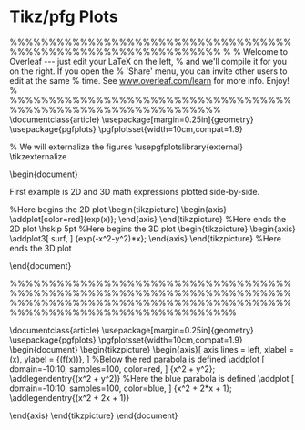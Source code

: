 # Tikz/pfg Plots

%%%%%%%%%%%%%%%%%%%%%%%%%%%%%%%%%%%%%%%%%%%%%%%%%%%%%%%%%%%%%%%
%
% Welcome to Overleaf --- just edit your LaTeX on the left,
% and we'll compile it for you on the right. If you open the
% 'Share' menu, you can invite other users to edit at the same
% time. See www.overleaf.com/learn for more info. Enjoy!
%
%%%%%%%%%%%%%%%%%%%%%%%%%%%%%%%%%%%%%%%%%%%%%%%%%%%%%%%%%%%%%%%
\documentclass{article}
\usepackage[margin=0.25in]{geometry}
\usepackage{pgfplots}
\pgfplotsset{width=10cm,compat=1.9}

% We will externalize the figures
\usepgfplotslibrary{external}
\tikzexternalize

\begin{document}

First example is 2D and 3D math expressions plotted side-by-side.

%Here begins the 2D plot
\begin{tikzpicture}
\begin{axis}
\addplot[color=red]{exp(x)};
\end{axis}
\end{tikzpicture}
%Here ends the 2D plot
\hskip 5pt
%Here begins the 3D plot
\begin{tikzpicture}
\begin{axis}
\addplot3[
    surf,
]
{exp(-x^2-y^2)*x};
\end{axis}
\end{tikzpicture}
%Here ends the 3D plot

\end{document}

%%%%%%%%%%%%%%%%%%%%%%%%%%%%%%%%%%%%%%%%%%%%%%%%%%%%%%%%%%%%%%%%%%%%%%%%%%%%%%%%%%%%%%%%%%%%%%%%%%%%%%%%%%%%%%%%%%%%%%%%%%%%%%%%%%%%%%%%%

\documentclass{article}
\usepackage[margin=0.25in]{geometry}
\usepackage{pgfplots}
\pgfplotsset{width=10cm,compat=1.9}
\begin{document}
\begin{tikzpicture}
\begin{axis}[
    axis lines = left,
    xlabel = \(x\),
    ylabel = {\(f(x)\)},
]
%Below the red parabola is defined
\addplot [
    domain=-10:10, 
    samples=100, 
    color=red,
]
{x^2 + y^2};
\addlegendentry{\(x^2 + y^2\)}
%Here the blue parabola is defined
\addplot [
    domain=-10:10, 
    samples=100, 
    color=blue,
    ]
    {x^2 + 2*x + 1};
\addlegendentry{\(x^2 + 2x + 1\)}

\end{axis}
\end{tikzpicture}
\end{document}






